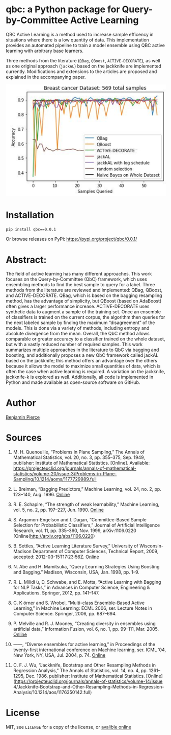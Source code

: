 # qbc: a Python package for Query-by-Committee Active Learning
QBC Active Learning is a method used to increase sample efficency in situations where there is a low quantity of data. This implementation provides an automated pipeline to train a model ensemble using QBC active learning with arbitrary base learners.

Three methods from the literature (`QBag`, `QBoost`, `ACTIVE-DECORATE`), as well as one original approach (`jackAL`) based on the jackknife are implemented currently. Modifications and extensions to the articles are proposed and explained in the accompanying paper. 


![performance on the breast cancer dataset](cancer.PNG)

# Installation
`pip install qbc==0.0.1`

Or browse releases on PyPi: https://pypi.org/project/qbc/0.0.1/

# Abstract: 

The field of active learning has many different approaches. 
This work focuses on the Query-by-Committee (QbC) framework, which uses ensembling methods to find the best sample to query for a label. 
Three methods from the literature are reviewed and implemented: QBag, QBoost, and ACTIVE-DECORATE. 
QBag, which is based on the bagging resampling method, has the advantage of simplicity, but QBoost (based on AdaBoost) often gives a larger performance increase. 
ACTIVE-DECORATE uses synthetic data to augment a sample of the training set. 
Once an ensemble of classifiers is trained on the current corpus, the algorithm then queries for the next labeled sample by finding  the maximum “disagreement” of the models. 
This is done via a variety of methods, including entropy and absolute divergence from the mean. Overall, the QbC method allows comparable or greater accuracy to a classifier trained on the whole dataset, but with a vastly reduced number of required samples. 
This work summarizes multiple approaches in the literature to QbC via bagging and boosting, and additionally proposes a new QbC framework called jackAL based on the jackknife; this method offers an advantage over the others because it allows the model to maximize small quantities of data, which is often the case when active learning is required. 
A variation on the jackknife, jackknife-k is explored as well.
Additionally, all code is implemented in Python and made available as open-source software on GitHub.

# Author
[Benjamin Pierce](mailto:bgpierc@sandia.gov)

# Sources
1. M. H. Quenouille, “Problems in Plane Sampling,” The Annals of Mathematical Statistics, vol. 20, no. 3, pp. 355–375, Sep. 1949, publisher: Institute of Mathematical Statistics. [Online]. Available: https://projecteuclid.org/journals/annals-of-mathematical-statistics/volume-20/issue-3/Problems-in-Plane-Sampling/10.1214/aoms/1177729989.full

2. L. Breiman, “Bagging Predictors,” Machine Learning, vol. 24, no. 2, pp. 123–140, Aug. 1996. [Online](https://doi.org/10.1023/A:1018054314350)

3. R. E. Schapire, “The strength of weak learnability,” Machine Learning, vol. 5, no. 2, pp. 197–227, Jun. 1990. [Online](https://doi.org/10.1007/BF00116037)

4. S. Argamon-Engelson and I. Dagan, “Committee-Based Sample Selection for Probabilistic Classifiers,” Journal of Artificial Intelligence Research, vol. 11, pp. 335–360, Nov. 1999, arXiv:1106.0220 [Online(http://arxiv.org/abs/1106.0220)

5. B. Settles, “Active Learning Literature Survey,” University of Wisconsin-Madison Department of Computer Sciences, Technical Report, 2009, accepted: 2012-03-15T17:23:56Z. [Online](https://minds.wisconsin.edu/handle/1793/60660)

6. N. Abe and H. Mamitsuka, “Query Learning Strategies Using Boosting and Bagging.” Madison, Wisconsin, USA, Jan. 1998, pp. 1–9.

7. R. L. Milidi ́u, D. Schwabe, and E. Motta, “Active Learning with Bagging for NLP Tasks,” in Advances in Computer Science, Engineering & Applications. Springer, 2012, pp. 141–147.

8. C. K ̈orner and S. Wrobel, “Multi-class Ensemble-Based Active Learning,” in Machine Learning: ECML 2006, ser. Lecture Notes in Computer Science. Springer, 2006, pp. 687–694. 

9. P. Melville and R. J. Mooney, “Creating diversity in ensembles using artificial data,” Information Fusion, vol. 6, no. 1, pp. 99–111, Mar. 2005. [Online](https://www.sciencedirect.com/science/article/pii/S156625350400034X)


10. ——, “Diverse ensembles for active learning,” in Proceedings of the twenty-first international conference on Machine learning, ser. ICML ’04, New York, NY, USA, Jul. 2004, p. 74. [Online](https://doi.org/10.1145/1015330.1015385)


11. C. F. J. Wu, “Jackknife, Bootstrap and Other Resampling Methods in Regression Analysis,” The Annals of Statistics, vol. 14, no. 4, pp. 1261–1295, Dec. 1986, publisher: Institute of Mathematical Statistics. [Online](https://projecteuclid.org/journals/annals-of-statistics/volume-14/issue 4/Jackknife-Bootstrap-and-Other-Resampling-Methods-in-Regression-Analysis/10.1214/aos/1176350142.full)


# License
MIT, see `LICENSE` for a copy of the license, or [avalible online](https://www.mit.edu/~amini/LICENSE.md)
